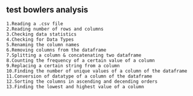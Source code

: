 ## test bowlers analysis
    1.Reading a .csv file
    2.Reading number of rows and columns
    3.Checking data statistics
    4.Checking for Data Types
    5.Renaming the column names 
    6.Removing columns from the dataframe
    7.Splitting a column & concatenating two dataframe
    8.Counting the frequency of a certain value of a column
    9.Replacing a certain string from a column
    10.Finding the number of unique values of a column of the dataframe
    11.Conversion of datatype of a column of the dataframe
    12.Sorting the columns in ascending and decending orders
    13.Finding the lowest and highest value of a column

